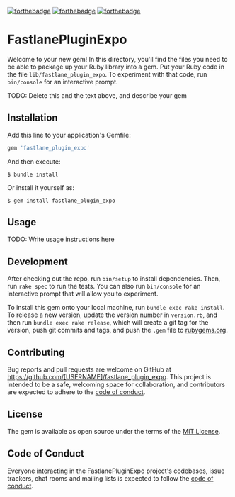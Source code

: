 [![forthebadge](https://forthebadge.com/images/badges/made-with-ruby.svg)]()
[![forthebadge](https://forthebadge.com/images/badges/contains-17-coffee-cups.svg)]()
[![forthebadge](https://forthebadge.com/images/featured/featured-powered-by-electricity.svg)]()

# FastlanePluginExpo

Welcome to your new gem! In this directory, you'll find the files you need to be able to package up your Ruby library
into a gem. Put your Ruby code in the file `lib/fastlane_plugin_expo`. To experiment with that code, run `bin/console`
for an interactive prompt.

TODO: Delete this and the text above, and describe your gem

## Installation

Add this line to your application's Gemfile:

```ruby
gem 'fastlane_plugin_expo'
```

And then execute:

    $ bundle install

Or install it yourself as:

    $ gem install fastlane_plugin_expo

## Usage

TODO: Write usage instructions here

## Development

After checking out the repo, run `bin/setup` to install dependencies. Then, run `rake spec` to run the tests. You can
also run `bin/console` for an interactive prompt that will allow you to experiment.

To install this gem onto your local machine, run `bundle exec rake install`. To release a new version, update the
version number in `version.rb`, and then run `bundle exec rake release`, which will create a git tag for the version,
push git commits and tags, and push the `.gem` file to [rubygems.org](https://rubygems.org).

## Contributing

Bug reports and pull requests are welcome on GitHub at https://github.com/[USERNAME]/fastlane_plugin_expo. This project
is intended to be a safe, welcoming space for collaboration, and contributors are expected to adhere to
the [code of conduct](https://github.com/[USERNAME]/fastlane_plugin_expo/blob/master/CODE_OF_CONDUCT.md).

## License

The gem is available as open source under the terms of the [MIT License](https://opensource.org/licenses/MIT).

## Code of Conduct

Everyone interacting in the FastlanePluginExpo project's codebases, issue trackers, chat rooms and mailing lists is
expected to follow
the [code of conduct](https://github.com/[USERNAME]/fastlane_plugin_expo/blob/master/CODE_OF_CONDUCT.md).
